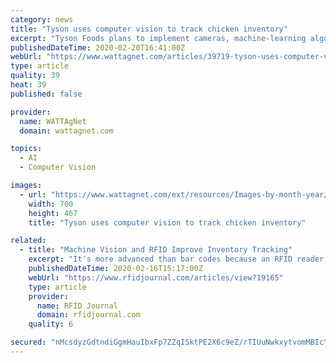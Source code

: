```yaml
---
category: news
title: "Tyson uses computer vision to track chicken inventory"
excerpt: "Tyson Foods plans to implement cameras, machine-learning algorithms and edge computing at all seven of their “fresh tray” chicken facilities by the end of the year to help streamline inventory management and improve efficiency."
publishedDateTime: 2020-02-20T16:41:00Z
webUrl: "https://www.wattagnet.com/articles/39719-tyson-uses-computer-vision-to-track-chicken-inventory"
type: article
quality: 39
heat: 39
published: false

provider:
  name: WATTAgNet
  domain: wattagnet.com

topics:
  - AI
  - Computer Vision

images:
  - url: "https://www.wattagnet.com/ext/resources/Images-by-month-year/20-02/Poultry/bulb-future-technology-concept.jpg?height=635&t=1582216371&width=1200"
    width: 700
    height: 467
    title: "Tyson uses computer vision to track chicken inventory"

related:
  - title: "Machine Vision and RFID Improve Inventory Tracking"
    excerpt: "It's more advanced than bar codes because an RFID reader must only be in the range of a tag to read it. In contrast, bar codes require line-of-sight nearness. Computer vision is a subset of artificial intelligence (AI) concerned with teaching computers to get information from images or multidimensional objects. The technology can replace many ..."
    publishedDateTime: 2020-02-16T15:17:00Z
    webUrl: "https://www.rfidjournal.com/articles/view?19165"
    type: article
    provider:
      name: RFID Journal
      domain: rfidjournal.com
    quality: 6

secured: "nMcsdyzGdtndiGgmHauIbxFp7ZZqISktPE2X6c9eZ/rTIUuNwkxytvomMBIcY5OzWFLMQ8ta+sabvjupSIuoz7ErI3qe4qj4oCw+Ea34hP+QMUEwyBJLQBU3k/Fz8Krrptim4jguvN6Bd9rhX8ZiKhedLX11LwuWgO6ZMRaul0DqloEq5zeVzImaCC87J6tE/d8SEg1t6ONyHMXqnaf9YCL9EIBkiFLsYjgVPjobRn0cY+loqYWamCs5FECfvOyn453tp/d91VYPVxmypGBoUjQtB1Nnnczez6BlXIaRsMPO0H9VLIZAF1NVmIu/hegg;RZhdfuNxpv6CAiOMFb0n4A=="
---
```


